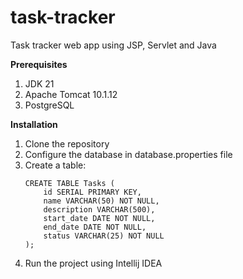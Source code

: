 # task-tracker
Task tracker web app using JSP, Servlet and Java

**Prerequisites**
1. JDK 21
2. Apache Tomcat 10.1.12
3. PostgreSQL

**Installation**
1. Clone the repository
2. Configure the database in database.properties file
3. Create a table:
    ```
    CREATE TABLE Tasks (
        id SERIAL PRIMARY KEY,
        name VARCHAR(50) NOT NULL,
        description VARCHAR(500),
        start_date DATE NOT NULL,
        end_date DATE NOT NULL,
        status VARCHAR(25) NOT NULL
    );
    ```
4. Run the project using Intellij IDEA
